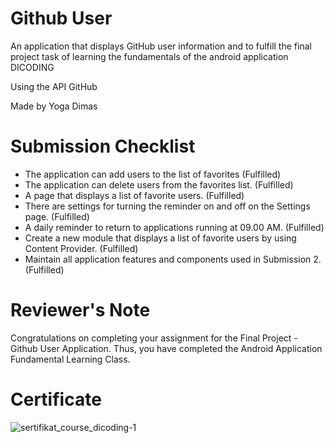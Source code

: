# Github User
An application that displays GitHub user information and to fulfill the final project task of learning the fundamentals of the android application DICODING

Using the API GitHub

Made by Yoga Dimas

# Submission Checklist
- The application can add users to the list of favorites (Fulfilled)
- The application can delete users from the favorites list. (Fulfilled)
- A page that displays a list of favorite users. (Fulfilled)
- There are settings for turning the reminder on and off on the Settings page. (Fulfilled)
- A daily reminder to return to applications running at 09.00 AM. (Fulfilled)
- Create a new module that displays a list of favorite users by using Content Provider. (Fulfilled)
- Maintain all application features and components used in Submission 2. (Fulfilled)

# Reviewer's Note
Congratulations on completing your assignment for the Final Project - Github User Application. Thus, you have completed the Android Application Fundamental Learning Class.

# Certificate
![sertifikat_course_dicoding-1](https://user-images.githubusercontent.com/60217207/89104241-011f9b00-d442-11ea-99e2-b9a494094195.png)
